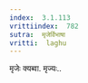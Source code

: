 ```yaml
---
index:  3.1.113
vrittiindex:  782
sutra:  मृजेर्विभाषा
vritti:  laghu 
---
```


मृजेः क्यब्वा. मृज्यः..

